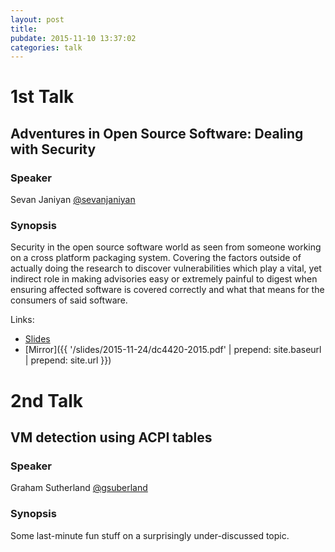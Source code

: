 ```yaml
---
layout: post
title: 
pubdate: 2015-11-10 13:37:02
categories: talk
---
```


# 1st Talk

## Adventures in Open Source Software: Dealing with Security

### Speaker

Sevan Janiyan [@sevanjaniyan](https://twitter.com/sevanjaniyan)

### Synopsis

Security in the open source software world as seen from someone working
on a cross platform packaging system. Covering the factors outside of
actually doing the research to discover vulnerabilities which play a
vital, yet indirect role in making advisories easy or extremely painful
to digest when ensuring affected software is covered correctly and what
that means for the consumers of said software.

Links:

- [Slides](https://www.geeklan.co.uk/files/pkgsrc/dc4420-2015.pdf)
- [Mirror]({{ '/slides/2015-11-24/dc4420-2015.pdf'  | prepend: site.baseurl | prepend: site.url }})


# 2nd Talk

## VM detection using ACPI tables

### Speaker

Graham Sutherland [@gsuberland](https://twitter.com/gsuberland)

### Synopsis

Some last-minute fun stuff on a surprisingly under-discussed topic.

